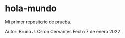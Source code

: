 # hola-mundo
Mi primer repositorio de prueba.

Autor: Bruno J. Ceron Cervantes
Fecha 7 de enero 2022
